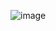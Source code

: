 ![image](https://user-images.githubusercontent.com/75189508/183293124-c21d5aad-7387-4e2c-b086-927ebf8997f1.png)
